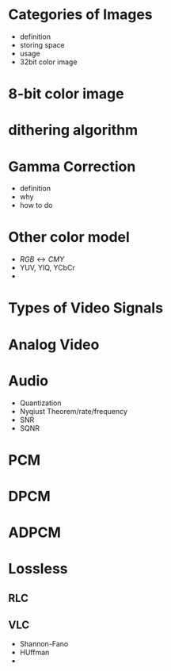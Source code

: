 # Categories of Images

+ definition 
+ storing space
+ usage
+ 32bit color image

# 8-bit color image


# dithering algorithm

# Gamma Correction

+ definition
+ why
+ how to do

# Other color model

+ $RGB\leftrightarrow CMY$
+ YUV, YIQ, YCbCr
+ 

# Types of Video Signals



# Analog Video


# Audio

+ Quantization
+ Nyqiust Theorem/rate/frequency
+ SNR
+ SQNR


# PCM
# DPCM
# ADPCM



# Lossless

## RLC

## VLC

+ Shannon-Fano
+ HUffman
+ 